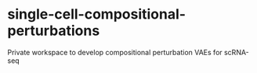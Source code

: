 # single-cell-compositional-perturbations
Private workspace to develop compositional perturbation VAEs for scRNA-seq

